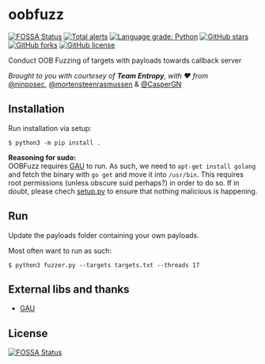 # oobfuzz
[![FOSSA Status](https://app.fossa.com/api/projects/git%2Bgithub.com%2FCasperGN%2Foobfuzz.svg?type=shield)](https://app.fossa.com/projects/git%2Bgithub.com%2FCasperGN%2Foobfuzz?ref=badge_shield) [![Total alerts](https://img.shields.io/lgtm/alerts/g/CasperGN/oobfuzz.svg?logo=lgtm&logoWidth=18)](https://lgtm.com/projects/g/CasperGN/oobfuzz/alerts/) [![Language grade: Python](https://img.shields.io/lgtm/grade/python/g/CasperGN/oobfuzz.svg?logo=lgtm&logoWidth=18)](https://lgtm.com/projects/g/CasperGN/oobfuzz/context:python) [![GitHub stars](https://img.shields.io/github/stars/CasperGN/oobfuzz)](https://github.com/CasperGN/oobfuzz/stargazers) [![GitHub forks](https://img.shields.io/github/forks/CasperGN/oobfuzz)](https://github.com/CasperGN/ActiveDirectoryEnumeration/network) [![GitHub license](https://img.shields.io/github/license/CasperGN/oobfuzz)](https://github.com/CasperGN/oobfuzz/blob/master/LICENSE)


Conduct OOB Fuzzing of targets with payloads towards callback server

*Brought to you with courtesey of **Team Entropy**, with :heart: from*  
[@ninposec](https://github.com/ninposec), [@mortensteenrasmussen](https://github.com/mortensteenrasmussen) & [@CasperGN](https://github.com/CasperGN)

## Installation

Run installation via setup:
```
$ python3 -m pip install .
```

**Reasoning for sudo:**  
OOBFuzz requires [GAU](https://github.com/lc/gau) to run. As such, we need to `apt-get install golang` and fetch the binary with `go get` and move it into `/usr/bin`.
This requires root permissions (unless obscure suid perhaps?) in order to do so. 
If in doubt, please chech [setup.py](setup.py) to ensure that nothing malicious is happening.

## Run

Update the payloads folder containing your own payloads.

Most often want to run as such:  
```
$ python3 fuzzer.py --targets targets.txt --threads 17
```

## External libs and thanks
  
- [GAU](https://github.com/lc/gau)


## License
[![FOSSA Status](https://app.fossa.com/api/projects/git%2Bgithub.com%2FCasperGN%2Foobfuzz.svg?type=large)](https://app.fossa.com/projects/git%2Bgithub.com%2FCasperGN%2Foobfuzz?ref=badge_large)
